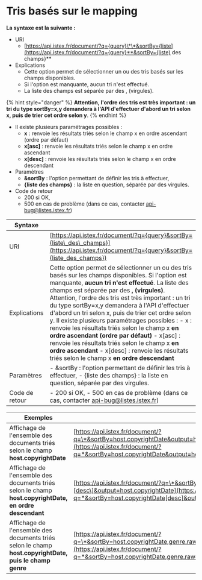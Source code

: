 # Tris basés sur le mapping

**La syntaxe est la suivante :**

* URI    
  * [https://api.istex.fr/document/?q={query}\*\*&sortBy={liste](https://api.istex.fr/document/?q={query}**&sortBy={liste) des champs}\*\*
* Explications    
  * Cette option permet de sélectionner un ou des tris basés sur les champs disponibles. 
  * Si l'option est manquante, aucun tri n'est effectué.
  * La liste des champs est séparée par des , \(virgules\).

{% hint style="danger" %}
**Attention, l'ordre des tris est très important : un tri du type sortBy=x,y demandera à l'API d'effectuer d'abord un tri selon x, puis de trier cet ordre selon y**.
{% endhint %}

* Il existe plusieurs paramétrages possibles : 
  * **x** : renvoie les résultats triés selon le champ x en ordre ascendant \(ordre par défaut\)
  * **x\[asc\]** : renvoie les résultats triés selon le champ x en ordre ascendant
  * **x\[desc\]** : renvoie les résultats triés selon le champ x en ordre descendant
* Paramètres
  * **&sortBy** : l'option permettant de définir les tris à effectuer,
  * **{liste des champs}** : la liste en question, séparée par des virgules.
* Code de retour
  * 200 si OK, 
  * 500 en cas de problème \(dans ce cas, contacter [api-bug@listes.istex.fr](mailto:api-bug@listes.istex.fr)\)

| Syntaxe |  |
| --- | --- |
| URI | [https://api.istex.fr/document/?q={query}&sortBy={liste\_des\_champs}](https://api.istex.fr/document/?q={query}&sortBy={liste_des_champs}) |
| Explications | Cette option permet de sélectionner un ou des tris basés sur les champs disponibles.  Si l'option est manquante, **aucun tri n'est effectué**.  La liste des champs est séparée par des **, \(virgules\)**.  Attention, l'ordre des tris est très important :  un tri du type sortBy=x,y demandera à l'API d'effectuer d'abord un tri selon x, puis de trier cet ordre selon y.  Il existe plusieurs paramétrages possibles :   - x : renvoie les résultats triés selon le champ x **en ordre ascendant \(ordre par défaut\)** - x\[asc\] : renvoie les résultats triés selon le champ x **en ordre ascendant** - x\[desc\] : renvoie les résultats triés selon le champ x **en ordre descendant** |
| Paramètres | - &sortBy : l'option permettant de définir les tris à effectuer, - {liste des champs} : la liste en question, séparée par des virgules. |
| Code de retour | - 200 si OK,   - 500 en cas de problème \(dans ce cas, contacter [api-bug@listes.istex.fr](mailto:api-bug@listes.istex.fr)\) |

| Exemples |  |
| --- | --- |
| Affichage de l'ensemble des documents triés selon le champ **host.copyrightDate** | [https://api.istex.fr/document/?q=\*&sortBy=host.copyrightDate&output=host.copyrightDate](https://api.istex.fr/document/?q=*&sortBy=host.copyrightDate&output=host.copyrightDate) |
| Affichage de l'ensemble des documents triés selon le champ **host.copyrightDate, en ordre descendant** | [https://api.istex.fr/document/?q=\*&sortBy=host.copyrightDate\[desc\]&output=host.copyrightDate](https://api.istex.fr/document/?q=*&sortBy=host.copyrightDate[desc]&output=host.copyrightDate) |
| Affichage de l'ensemble des documents triés selon le champ **host.copyrightDate, puis le champ genre** | [https://api.istex.fr/document/?q=\*&sortBy=host.copyrightDate,genre.raw&output=host.copyrightDate,genre](https://api.istex.fr/document/?q=*&sortBy=host.copyrightDate,genre.raw&output=host.copyrightDate,genre) |

